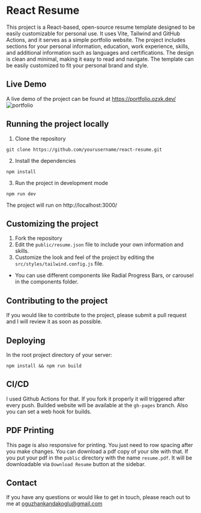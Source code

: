 # React Resume

This project is a React-based, open-source resume template designed to be easily customizable for personal use. It uses Vite, Tailwind and GitHub Actions, and it serves as a simple portfolio website. The project includes sections for your personal information, education, work experience, skills, and additional information such as languages and certifications. The design is clean and minimal, making it easy to read and navigate. The template can be easily customized to fit your personal brand and style.

## Live Demo

A live demo of the project can be found at https://portfolio.ozxk.dev/
![portfolio](https://user-images.githubusercontent.com/47363718/214532494-9220d02b-dd39-4d27-9bbd-2c4910fd8803.png)


## Running the project locally

1. Clone the repository
```
git clone https://github.com/yourusername/react-resume.git
```
2. Install the dependencies
```
npm install
```
3. Run the project in development mode
```
npm run dev
```

The project will run on http://localhost:3000/

## Customizing the project

1. Fork the repository
2. Edit the `public/resume.json` file to include your own information and skills.
3. Customize the look and feel of the project by editing the `src/styles/tailwind.config.js` file.

- You can use different components like Radial Progress Bars, or carousel in the components folder.

## Contributing to the project

If you would like to contribute to the project, please submit a pull request and I will review it as soon as possible.

## Deploying

In the root project directory of your server:
```
npm install && npm run build
```

## CI/CD
I used Github Actions for that. If you fork it properly it will triggered after every push. Builded website will be available at the `gh-pages` branch.
Also you can set a web hook for builds.

## PDF Printing
This page is also responsive for printing. You just need to row spacing after you make changes. You can download a pdf copy of your site with that. If you put your pdf in the `public` directory with the name `resume.pdf`. It will be downloadable via `Download Resume` button at the sidebar.

## Contact

If you have any questions or would like to get in touch, please reach out to me at oguzhankandakoglu@gmail.com
